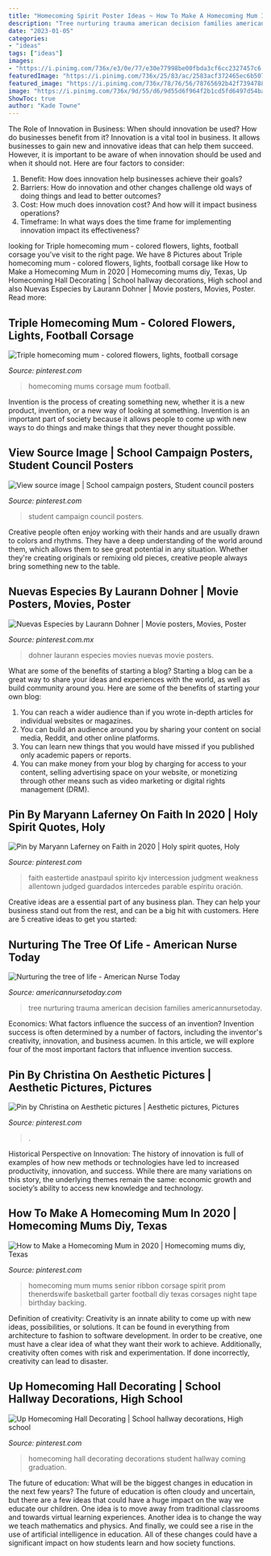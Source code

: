 ```yaml
---
title: "Homecoming Spirit Poster Ideas ~ How To Make A Homecoming Mum In 2020"
description: "Tree nurturing trauma american decision families americannursetoday"
date: "2023-01-05"
categories:
- "ideas"
tags: ["ideas"]
images:
- "https://i.pinimg.com/736x/e3/0e/77/e30e77998be00fbda3cf6cc2327457c6.jpg"
featuredImage: "https://i.pinimg.com/736x/25/83/ac/2583acf372465ec6b50740305a113360.jpg"
featured_image: "https://i.pinimg.com/736x/78/76/56/78765692b42f73947889223d00930c98--homecoming-corsage-homecoming-mums.jpg"
image: "https://i.pinimg.com/736x/9d/55/d6/9d55d6f964f2b1cd5fd6497d54ba2bd0.jpg"
ShowToc: true
author: "Kade Towne"
---
```



The Role of Innovation in Business: When should innovation be used? How do businesses benefit from it?
Innovation is a vital tool in business. It allows businesses to gain new and innovative ideas that can help them succeed. However, it is important to be aware of when innovation should be used and when it should not. Here are four factors to consider:
1. Benefit: How does innovation help businesses achieve their goals?
2. Barriers: How do innovation and other changes challenge old ways of doing things and lead to better outcomes?
3. Cost: How much does innovation cost? And how will it impact business operations? 
4. Timeframe: In what ways does the time frame for implementing innovation impact its effectiveness?

	

		
looking for Triple homecoming mum - colored flowers, lights, football corsage you've visit to the right page. We have 8 Pictures about Triple homecoming mum - colored flowers, lights, football corsage like How to Make a Homecoming Mum in 2020 | Homecoming mums diy, Texas, Up Homecoming Hall Decorating | School hallway decorations, High school and also Nuevas Especies by Laurann Dohner | Movie posters, Movies, Poster. Read more:
		
    
## Triple Homecoming Mum - Colored Flowers, Lights, Football Corsage

<img loading=lazy src="https://i.pinimg.com/736x/78/76/56/78765692b42f73947889223d00930c98--homecoming-corsage-homecoming-mums.jpg" onerror="this.onerror=null;this.src='https://tse3.mm.bing.net/th?id=OIP.9OFl5JrcsPa5yPHuz5Q6cwHaOP&amp;pid=15.1';" alt="Triple homecoming mum - colored flowers, lights, football corsage">

_Source: pinterest.com_

>homecoming mums corsage mum football. 

	

Invention is the process of creating something new, whether it is a new product, invention, or a new way of looking at something. Invention is an important part of society because it allows people to come up with new ways to do things and make things that they never thought possible.

    
## View Source Image | School Campaign Posters, Student Council Posters

<img loading=lazy src="https://i.pinimg.com/736x/9d/55/d6/9d55d6f964f2b1cd5fd6497d54ba2bd0.jpg" onerror="this.onerror=null;this.src='https://tse1.mm.bing.net/th?id=OIP.0hS4K6MFPvU4aeqKmbsxuwHaJ3&amp;pid=15.1';" alt="View source image | School campaign posters, Student council posters">

_Source: pinterest.com_

>student campaign council posters. 

	

Creative people often enjoy working with their hands and are usually drawn to colors and rhythms. They have a deep understanding of the world around them, which allows them to see great potential in any situation. Whether they're creating originals or remixing old pieces, creative people always bring something new to the table.

    
## Nuevas Especies By Laurann Dohner | Movie Posters, Movies, Poster

<img loading=lazy src="https://i.pinimg.com/736x/e3/0e/77/e30e77998be00fbda3cf6cc2327457c6.jpg" onerror="this.onerror=null;this.src='https://tse3.mm.bing.net/th?id=OIP.U9XZ9VDWe6K8p2ZiMIM_jADhEs&amp;pid=15.1';" alt="Nuevas Especies by Laurann Dohner | Movie posters, Movies, Poster">

_Source: pinterest.com.mx_

>dohner laurann especies movies nuevas movie posters. 

	

What are some of the benefits of starting a blog?
Starting a blog can be a great way to share your ideas and experiences with the world, as well as build community around you. Here are some of the benefits of starting your own blog: 
1. You can reach a wider audience than if you wrote in-depth articles for individual websites or magazines. 
2. You can build an audience around you by sharing your content on social media, Reddit, and other online platforms. 
3. You can learn new things that you would have missed if you published only academic papers or reports. 
4. You can make money from your blog by charging for access to your content, selling advertising space on your website, or monetizing through other means such as video marketing or digital rights management (DRM).

    
## Pin By Maryann Laferney On Faith In 2020 | Holy Spirit Quotes, Holy

<img loading=lazy src="https://i.pinimg.com/736x/3f/76/be/3f76be63b514368d37ad3184eecdc1dd.jpg" onerror="this.onerror=null;this.src='https://tse4.mm.bing.net/th?id=OIP.NiNi9XH_sXqeKC3hIaARTwAAAA&amp;pid=15.1';" alt="Pin by Maryann Laferney on Faith in 2020 | Holy spirit quotes, Holy">

_Source: pinterest.com_

>faith eastertide anastpaul spirito kjv intercession judgment weakness allentown judged guardados intercedes parable espíritu oración. 

	

Creative ideas are a essential part of any business plan. They can help your business stand out from the rest, and can be a big hit with customers. Here are 5 creative ideas to get you started:

    
## Nurturing The Tree Of Life - American Nurse Today

<img loading=lazy src="http://americannursetoday.com/wp-content/uploads/2014/07/Tree-photo.2.jpg" onerror="this.onerror=null;this.src='https://tse3.mm.bing.net/th?id=OIP.7YcwHxaRSzXl9E_GleYyFgHaEy&amp;pid=15.1';" alt="Nurturing the tree of life - American Nurse Today">

_Source: americannursetoday.com_

>tree nurturing trauma american decision families americannursetoday. 

	

Economics: What factors influence the success of an invention?
Invention success is often determined by a number of factors, including the inventor's creativity, innovation, and business acumen. In this article, we will explore four of the most important factors that influence invention success.

    
## Pin By Christina On Aesthetic Pictures | Aesthetic Pictures, Pictures

<img loading=lazy src="https://i.pinimg.com/736x/25/83/ac/2583acf372465ec6b50740305a113360.jpg" onerror="this.onerror=null;this.src='https://tse2.mm.bing.net/th?id=OIP.WnlPt-s2-eLhEqoq6p_UmwHaJ3&amp;pid=15.1';" alt="Pin by Christina on Aesthetic pictures | Aesthetic pictures, Pictures">

_Source: pinterest.com_

>. 

	

Historical Perspective on Innovation:
The history of innovation is full of examples of how new methods or technologies have led to increased productivity, innovation, and success. While there are many variations on this story, the underlying themes remain the same: economic growth and society’s ability to access new knowledge and technology.

    
## How To Make A Homecoming Mum In 2020 | Homecoming Mums Diy, Texas

<img loading=lazy src="https://i.pinimg.com/736x/ef/74/2b/ef742b2308d1e0e5ba9597a1755fff18.jpg" onerror="this.onerror=null;this.src='https://tse4.mm.bing.net/th?id=OIP.j_F9OVUfy1tFXev9ClG8fgHaLH&amp;pid=15.1';" alt="How to Make a Homecoming Mum in 2020 | Homecoming mums diy, Texas">

_Source: pinterest.com_

>homecoming mum mums senior ribbon corsage spirit prom thenerdswife basketball garter football diy texas corsages night tape birthday backing. 

	

Definition of creativity:
Creativity is an innate ability to come up with new ideas, possibilities, or solutions. It can be found in everything from architecture to fashion to software development. In order to be creative, one must have a clear idea of what they want their work to achieve. Additionally, creativity often comes with risk and experimentation. If done incorrectly, creativity can lead to disaster.

    
## Up Homecoming Hall Decorating | School Hallway Decorations, High School

<img loading=lazy src="https://i.pinimg.com/736x/66/7d/4a/667d4a0ccaf99b3c2453fb84d211865d.jpg" onerror="this.onerror=null;this.src='https://tse3.mm.bing.net/th?id=OIP.ZjggnV40MQXggGmKyiB49QHaJ3&amp;pid=15.1';" alt="Up Homecoming Hall Decorating | School hallway decorations, High school">

_Source: pinterest.com_

>homecoming hall decorating decorations student hallway coming graduation. 

	

The future of education: What will be the biggest changes in education in the next few years?
The future of education is often cloudy and uncertain, but there are a few ideas that could have a huge impact on the way we educate our children. One idea is to move away from traditional classrooms and towards virtual learning experiences. Another idea is to change the way we teach mathematics and physics. And finally, we could see a rise in the use of artificial intelligence in education. All of these changes could have a significant impact on how students learn and how society functions.

